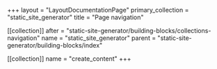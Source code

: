 +++
layout = "LayoutDocumentationPage"
primary_collection = "static_site_generator"
title = "Page navigation"

[[collection]]
after = "static-site-generator/building-blocks/collections-navigation"
name = "static_site_generator"
parent = "static-site-generator/building-blocks/index"

[[collection]]
name = "create_content"
+++
